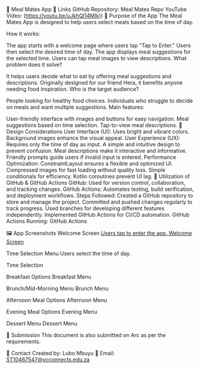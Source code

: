 📱 Meal Mates App
🔗 Links
GitHub Repository: Meal Mates Repo
YouTube Video: (https://youtu.be/uJkhQl14MIk))
📌 Purpose of the App
The Meal Mates App is designed to help users select meals based on the time of day.

How it works:

The app starts with a welcome page where users tap "Tap to Enter."
Users then select the desired time of day.
The app displays meal suggestions for the selected time.
Users can tap meal images to view descriptions.
What problem does it solve?

It helps users decide what to eat by offering meal suggestions and descriptions.
Originally designed for our friend Hera, it benefits anyone needing food inspiration.
Who is the target audience?

People looking for healthy food choices.
Individuals who struggle to decide on meals and want multiple suggestions.
Main features:

User-friendly interface with images and buttons for easy navigation.
Meal suggestions based on time selection.
Tap-to-view meal descriptions.
🎨 Design Considerations
User Interface (UI):
Uses bright and vibrant colors.
Background images enhance the visual appeal.
User Experience (UX):
Requires only the time of day as input.
A simple and intuitive design to prevent confusion.
Meal descriptions make it interactive and informative.
Friendly prompts guide users if invalid input is entered.
Performance Optimization:
ConstraintLayout ensures a flexible and optimized UI.
Compressed images for fast loading without quality loss.
Simple conditionals for efficiency.
Kotlin coroutines prevent UI lag.
🔄 Utilization of GitHub & GitHub Actions
GitHub:
Used for version control, collaboration, and tracking changes.
GitHub Actions:
Automates testing, build verification, and deployment workflows.
Steps Followed:
Created a GitHub repository to store and manage the project.
Committed and pushed changes regularly to track progress.
Used branches for developing different features independently.
Implemented GitHub Actions for CI/CD automation.
GitHub Actions Running:
GitHub Actions

🖼️ App Screenshots
Welcome Screen
[Users tap to enter the app. Welcome Screen](https://private-user-images.githubusercontent.com/145216017/428966435-8d9061bd-8299-41e1-b74c-d698fd77dcb8.png?jwt=eyJhbGciOiJIUzI1NiIsInR5cCI6IkpXVCJ9.eyJpc3MiOiJnaXRodWIuY29tIiwiYXVkIjoicmF3LmdpdGh1YnVzZXJjb250ZW50LmNvbSIsImtleSI6ImtleTUiLCJleHAiOjE3NDM2MDMxOTksIm5iZiI6MTc0MzYwMjg5OSwicGF0aCI6Ii8xNDUyMTYwMTcvNDI4OTY2NDM1LThkOTA2MWJkLTgyOTktNDFlMS1iNzRjLWQ2OThmZDc3ZGNiOC5wbmc_WC1BbXotQWxnb3JpdGhtPUFXUzQtSE1BQy1TSEEyNTYmWC1BbXotQ3JlZGVudGlhbD1BS0lBVkNPRFlMU0E1M1BRSzRaQSUyRjIwMjUwNDAyJTJGdXMtZWFzdC0xJTJGczMlMkZhd3M0X3JlcXVlc3QmWC1BbXotRGF0ZT0yMDI1MDQwMlQxNDA4MTlaJlgtQW16LUV4cGlyZXM9MzAwJlgtQW16LVNpZ25hdHVyZT05YzNmMzAwZTg5MDE0MWVmNTZiYTY0OGU1ODA3NDU5YTZlMTNlMzViZWEwNGQzOThkODllYmEzNTNkNzUyMTg4JlgtQW16LVNpZ25lZEhlYWRlcnM9aG9zdCJ9.-FhnnYTZ9VkqeNR_WnGbc4s5-oZda0LqQCG66u_5b90)

Time Selection Menu
Users select the time of day.

Time Selection

Breakfast Options
Breakfast Menu

Brunch/Mid-Morning Menu
Brunch Menu

Afternoon Meal Options
Afternoon Menu

Evening Meal Options
Evening Menu

Dessert Menu
Dessert Menu

📂 Submission
This document is also submitted on Arc as per the requirements.

📧 Contact
Created by: Lubo Mbuyu
📧 Email: ST10467547@vcconnects.edu.za
